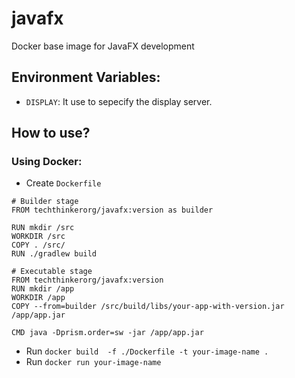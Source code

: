 # javafx
Docker base image for JavaFX development

## Environment Variables:
- `DISPLAY`: It use to sepecify the display server.

## How to use?
### Using Docker:
- Create `Dockerfile`
```
# Builder stage
FROM techthinkerorg/javafx:version as builder

RUN mkdir /src
WORKDIR /src
COPY . /src/
RUN ./gradlew build

# Executable stage
FROM techthinkerorg/javafx:version
RUN mkdir /app
WORKDIR /app
COPY --from=builder /src/build/libs/your-app-with-version.jar /app/app.jar

CMD java -Dprism.order=sw -jar /app/app.jar
```
- Run `docker build  -f ./Dockerfile -t your-image-name .`
- Run `docker run your-image-name`
